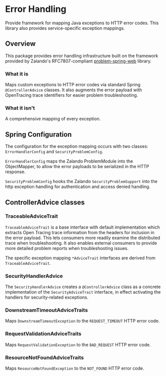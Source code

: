 # Error Handling

Provide framework for mapping Java exceptions to HTTP error codes.
This library also provides service-specific exception mappings.

## Overview

This package provides error handling infrastructure built on the framework provided by Zalando's RFC7807-compliant [problem-spring-web](https://github.com/zalando/problem-spring-web) library.

### What it is

Maps custom exceptions to HTTP error codes via standard Spring `@ControllerAdvice` classes.
It also augments the error payload with OpenTracing trace identifiers for easier problem troubleshooting.

### What it isn't

A comprehensive mapping of every exception.

## Spring Configuration

The configuration for the exception mapping occurs with two classes: `ErrorHandlerConfig` and `SecurityProblemConfig`.

`ErrorHandlerConfig` maps the Zalando ProblemModule into the ObjectMapper, to allow the error payloads to be serialized in the HTTP response.

`SecurityProblemConfig` hooks the Zalando `SecurityProblemSupport` into the http exception handling for authentication and access denied handling.

## ControllerAdvice classes

### TraceableAdviceTrait

`TraceableAdviceTrait` is a base interface with default implementation which extracts Open Tracing trace information from the headers for inclusion in the error payload.
This lets consumers more readily examine the distributed trace when troubleshooting.
It also enables external consumers to provide more detailed problem reports when troubleshooting issues.

The specific exception mapping `*AdviceTrait` interfaces are derived from `TraceableAdviceTrait`.

### SecurityHandlerAdvice

The `SecurityHandlerAdvice` creates a `@ControllerAdvice` class as a concrete implementation of the `SecurityAdviceTrait` interface, in effect activating the handlers for security-related exceptions.

### DownstreamTimeoutAdviceTraits

Maps `DownstreamTimeoutException` to the `REQUEST_TIMEOUT` HTTP error code.

### RequestValidationAdviceTraits

Maps `RequestValidationException` to the `BAD_REQUEST` HTTP error code.

### ResourceNotFoundAdviceTraits

Maps `ResourceNotFoundException` to the `NOT_FOUND` HTTP error code.
